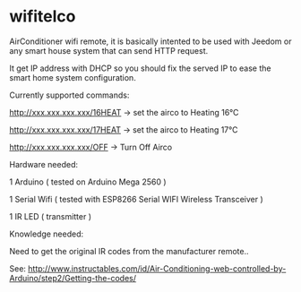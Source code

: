 # wifitelco
AirConditioner wifi remote, it is basically intented to be used with Jeedom or any smart house system that can send HTTP request.

It get IP address with DHCP so you should fix the served IP to ease the smart home system configuration.

Currently supported commands:

http://xxx.xxx.xxx.xxx/16HEAT -> set the airco to Heating 16°C

http://xxx.xxx.xxx.xxx/17HEAT -> set the airco to Heating 17°C

http://xxx.xxx.xxx.xxx/OFF -> Turn Off Airco


Hardware needed:

1 Arduino ( tested on Arduino Mega 2560 )

1 Serial Wifi ( tested with ESP8266 Serial WIFI Wireless Transceiver )

1 IR LED ( transmitter )


Knowledge needed:

Need to get the original IR codes from the manufacturer remote..

See: http://www.instructables.com/id/Air-Conditioning-web-controlled-by-Arduino/step2/Getting-the-codes/


